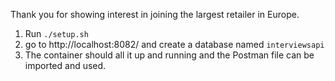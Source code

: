 Thank you for showing interest in joining the largest retailer in Europe. 

1) Run `./setup.sh`
2) go to http://localhost:8082/ and create a database named `interviewsapi`
3) The container should all it up and running and the Postman file can be imported and used. 


